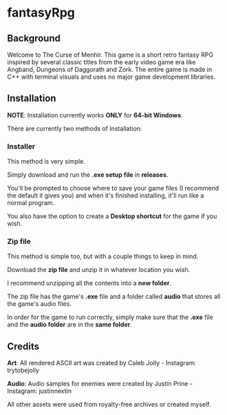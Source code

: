 # fantasyRpg
 
## Background

Welcome to The Curse of Menhir. This game is a short retro fantasy RPG inspired by several classic titles from the early video game era like Angband, Dungeons of Daggorath and Zork. The entire game is made in C++ with terminal visuals and uses no major game development libraries.

## Installation

**NOTE**: Installation currently works **ONLY** for **64-bit Windows**.

There are currently two methods of Installation:

### Installer

This method is very simple. 

Simply download and run the **.exe setup file** in **releases**. 

You'll be prompted to choose where to save your game files (I recommend the default it gives you) and when it's finished installing, it'll run like a normal program. 

You also have the option to create a **Desktop shortcut** for the game if you wish.  

### Zip file

This method is simple too, but with a couple things to keep in mind. 

Download the **zip file** and unzip it in whatever location you wish. 

I recommend unzipping all the contents into a **new folder**. 

The zip file has the game's **.exe** file and a folder called **audio** that stores all the game's audio files. 

In order for the game to run correctly, simply make sure that the **.exe** file and the **audio folder** are in the **same folder**. 

## Credits

**Art**: All rendered ASCII art was created by Caleb Jolly - Instagram: trytobejolly

**Audio**: Audio samples for enemies were created by Justin Prine - Instagram: justinnextin 

All other assets were used from royalty-free archives or created myself. 
